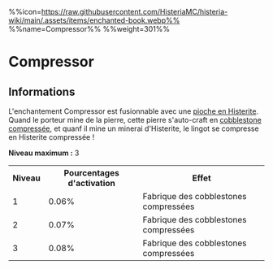 %%icon=https://raw.githubusercontent.com/HisteriaMC/histeria-wiki/main/.assets/items/enchanted-book.webp%%
%%name=Compressor%%
%%weight=301%%

# Compressor

## Informations
L'enchantement Compressor est fusionnable avec une [pioche en Histerite](https://histeria.fr/wiki/2-equipement/histerite-pickaxe). Quand le porteur mine de la pierre, cette pierre s'auto-craft en [cobblestone compressée](https://histeria.fr/wiki/1-ressources/compressed-cobblestone), et quanf il mine un minerai d'Histerite, le lingot se compresse en Histerite compressée !


**Niveau maximum :** 3

<table>
  <tr>
    <th>Niveau</th>
    <th>Pourcentages d'activation</th>
    <th>Effet</th>
  </tr>
  <tr>
    <td>1</td>
    <td>0.06%</td>
    <td>Fabrique des cobblestones compressées</td>
  </tr>
  <tr>
    <td>2</td>
    <td>0.07%</td>
    <td>Fabrique des cobblestones compressées</td>
  </tr>
  <tr>
    <td>3</td>
    <td>0.08%</td>
    <td>Fabrique des cobblestones compressées</td>
</table>
